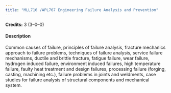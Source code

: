 ```yaml
---
title: "MLL716 /APL767 Engineering Failure Analysis and Prevention"
---
```

**Credits:** 3 (3–0–0)

#### Description
Common causes of failure, principles of failure analysis, fracture mechanics approach to failure problems, techniques of failure analysis, service failure mechanisms, ductile and brittle fracture, fatigue failure, wear failure, hydrogen induced failure, environment induced failures, high temperature failure, faulty heat treatment and design failures, processing failure (forging, casting, machining etc.), failure problems in joints and weldments, case studies for failure analysis of structural components and mechanical system.